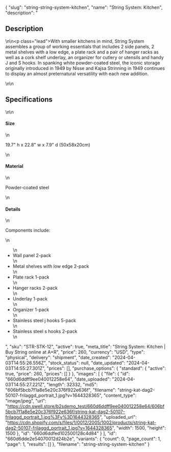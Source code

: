 {
  "slug": "string-string-system-kitchen",
  "name": "String System: Kitchen",
  "description": "<h2>Description</h2>\n<!-- split -->\n<p class=\"lead\">With smaller kitchens in mind, String System assembles a group of working essentials that includes 2 side panels, 2 metal shelves with a low edge, a plate rack and a pair of hanger racks as well as a cork shelf underlay, an organizer for cutlery or utensils and handy J and S hooks. In spanking white powder-coated steel, the iconic storage originally introduced in 1949 by Nisse and Kajsa Strinning in 1949 continues to display an almost preternatural versatility with each new addition.</p>\n<!-- split -->\n<h2>Specifications</h2>\n<!-- split -->\n<h4>Size</h4>\n<p>19.7\" h x 22.8\" w x 7.9\" d (50x58x20cm)</p>\n<h4>Material</h4>\n<p>Powder-coated steel</p>\n<h4>Details</h4>\n<p>Components include:</p>\n<ul>\n<li>Wall panel 2-pack</li>\n<li>Metal shelves with low edge 2-pack</li>\n<li>Plate rack 1-pack</li>\n<li>Hanger racks 2-pack</li>\n<li>Underlay 1-pack</li>\n<li>Organizer 1-pack</li>\n<li>Stainless steel j hooks 5-pack</li>\n<li>Stainless steel s hooks 2-pack</li>\n</ul>",
  "sku": "STR-STK-12",
  "active": true,
  "meta_title": "String System: Kitchen | Buy String online at A+R",
  "price": 260,
  "currency": "USD",
  "type": "physical",
  "delivery": "shipment",
  "date_created": "2024-04-03T14:55:26.556Z",
  "stock_status": null,
  "date_updated": "2024-04-03T14:55:27.301Z",
  "prices": [],
  "purchase_options": {
    "standard": {
      "active": true,
      "price": 260,
      "prices": []
    }
  },
  "images": [
    {
      "file": {
        "id": "660d6ddff9ee040012258e64",
        "date_uploaded": "2024-04-03T14:55:27.221Z",
        "length": 32332,
        "md5": "606bf5bcb7f1a8e5e20c376f922e636f",
        "filename": "string-kat-dag2-50107-frilaggd_portrait_1.jpg?v=1644328365",
        "content_type": "image/jpeg",
        "url": "https://cdn.swell.store/b2sdemo_test/660d6ddff9ee040012258e64/606bf5bcb7f1a8e5e20c376f922e636f/string-kat-dag2-50107-frilaggd_portrait_1.jpg%3Fv%3D1644328365",
        "uploaded_url": "https://cdn.shopify.com/s/files/1/0012/2005/1002/products/string-kat-dag2-50107-frilaggd_portrait_1.jpg?v=1644328365",
        "width": 1500,
        "height": 1500
      },
      "id": "660d6ddfed102500128c4d84"
    }
  ],
  "id": "660d6dde2e54070012d24b2e",
  "variants": {
    "count": 0,
    "page_count": 1,
    "page": 1,
    "results": []
  },
  "filename": "string-string-system-kitchen"
}